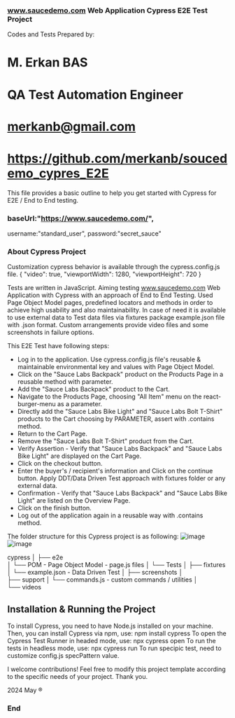 ### www.saucedemo.com Web Application Cypress E2E Test Project

Codes and Tests Prepared by:
# M. Erkan BAS

# QA Test Automation Engineer

# merkanb@gmail.com   
# https://github.com/merkanb/soucedemo_cypres_E2E
This file provides a basic outline to help you get started with Cypress for E2E / End to End testing.

###  baseUrl:"https://www.saucedemo.com/",
username:"standard_user",
password:"secret_sauce" 

### About Cypress Project
Customization cypress behavior is available through the cypress.config.js file.
{
  "video": true,
  "viewportWidth": 1280,
  "viewportHeight": 720
}

Tests are written in JavaScript. Aiming testing www.saucedemo.com Web Application with Cypress with an approach of End to End Testing. 
Used Page Object Model pages, predefined locators and methods in order to achieve high usability and also maintainability. 
In case of need it is available to use external data to Test data files via fixtures package example.json file with .json format. 
Custom arrangements provide video files and some screenshots in failure options. 

  This E2E Test have following steps: 

- Log in to the application. Use cypress.config.js file's reusable & maintainable environmental key and values with Page Object Model. 
- Click on the "Sauce Labs Backpack" product on the Products Page in a reusable method with parameter.
- Add the "Sauce Labs Backpack" product to the Cart.
- Navigate to the Products Page, choosing "All Item" menu on the react-burger-menu as a parameter.
- Directly add the "Sauce Labs Bike Light" and "Sauce Labs Bolt T-Shirt" products to the Cart choosing by PARAMETER, assert with .contains method. 
- Return to the Cart Page.
- Remove the "Sauce Labs Bolt T-Shirt" product from the Cart.
- Verify Assertion - Verify that "Sauce Labs Backpack" and "Sauce Labs Bike Light" are displayed on the Cart Page.
- Click on the checkout button.
- Enter the buyer's / recipient's information and Click on the continue button. Apply DDT/Data Driven Test approach with fixtures folder or any external data.
- Confirmation - Verify that "Sauce Labs Backpack" and "Sauce Labs Bike Light" are listed on the Overview Page.
- Click on the finish button.
- Log out of the application again in a reusable way with .contains method.


The folder structure for this Cypress project is as following:
![image](https://github.com/merkanb/soucedemo_cypres_E2E/assets/134849499/9689016c-629c-4230-b297-e84ab2258af2)
![image](https://github.com/merkanb/soucedemo_cypres_E2E/assets/134849499/d0f8478c-1abc-40fd-8110-8861875fdeaa)

   cypress
   │
   ├── e2e      
   │    └── POM - Page Object Model - page.js files
   │    └── Tests
   │
   ├── fixtures
   │    └── example.json - Data Driven Test
   │
   ├── screenshots
   │    
   ├── support
   │    └── commands.js - custom commands / utilities
   │        
   └── videos


## Installation & Running the Project

To install Cypress, you need to have Node.js installed on your machine. Then, you can install Cypress via npm, use: npm install cypress 
To open the Cypress Test Runner in headed mode, use:  npx cypress open
To run the tests in headless mode, use:   npx cypress run
To run specipic test, need to customize config.js specPattern value. 



I welcome contributions! Feel free to modify this project template according to the specific needs of your project. Thank you.

2024 May &reg;

### End
